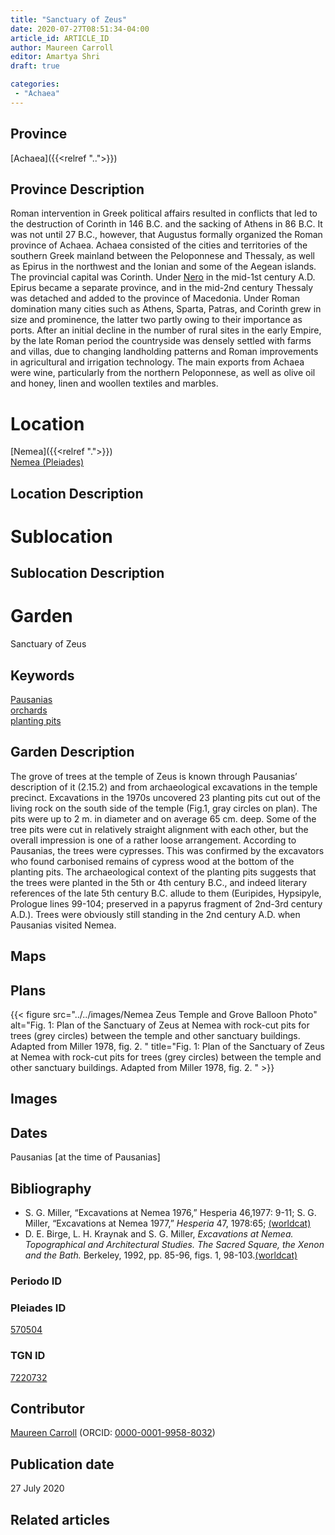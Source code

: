 ```yaml
---
title: "Sanctuary of Zeus"
date: 2020-07-27T08:51:34-04:00
article_id: ARTICLE_ID
author: Maureen Carroll
editor: Amartya Shri
draft: true

categories:
 - "Achaea"
---
```


## Province

[Achaea]({{<relref "..">}})

## Province Description

Roman intervention in Greek political affairs resulted in conflicts that led to the destruction of Corinth in 146 B.C. and the sacking of Athens in 86 B.C. It was not until 27 B.C., however, that Augustus formally organized the Roman province of Achaea. Achaea consisted of the cities and territories of the southern Greek mainland between the Peloponnese and Thessaly, as well as Epirus in the northwest and the Ionian and some of the Aegean islands.
The provincial capital was Corinth. Under [Nero](link) in the mid-1st century A.D. Epirus became a separate province, and in the mid-2nd century Thessaly was detached and added to the province of Macedonia. Under Roman domination many cities such as Athens, Sparta, Patras, and Corinth grew in size and prominence, the latter two partly owing to their importance as ports.  After an initial decline in the number of rural sites in the early Empire, by the late Roman period the countryside was densely settled with farms and villas, due to changing landholding patterns and Roman improvements in agricultural and irrigation technology. The main exports from Achaea were wine, particularly from the northern Peloponnese, as well as olive oil and honey, linen and woollen textiles and marbles.

# Location


[Nemea]({{<relref ".">}}) \
[Nemea (Pleiades)](https://pleiades.stoa.org/places/570504)


## Location Description

<!-- LEAVE THIS BLANK FOR NOW -->

# Sublocation

<!--
Regio IX

[AREA WITHIN LOCATION, LIKE “PALATINE HILL”](GEOREFERENCE LINK)
A sublocation is any area larger than an individual garden, but located within a location. I would always try to include a link to a controlled vocabulary here if possible. This ID may well be different from the Garden ID, e.g., Pompeii versus a Garden in one of the houses which has its own Pleiades ID.
-->

## Sublocation Description

<!-- DESCRIPTION -->

# Garden

Sanctuary of Zeus

## Keywords

[Pausanias](https://catalog.perseus.org/cite-collections/authors/urn:cite:perseus:author.1054.1) \
[orchards](http://vocab.getty.edu/page/aat/300008890) \
[planting pits](#)

## Garden Description

The grove of trees at the temple of Zeus is known through Pausanias’ description of it (2.15.2) and from archaeological excavations in the temple precinct.  Excavations in the 1970s uncovered 23 planting pits cut out of the living rock on the south side of the temple (Fig.1, gray circles on plan).  The pits were up to 2 m. in diameter and on average 65 cm. deep.  Some of the tree pits were cut in relatively straight alignment with each other, but the overall impression is one of a rather loose arrangement.  According to Pausanias, the trees were cypresses.  This was confirmed by the excavators who found carbonised remains of cypress wood at the bottom of the planting pits.  The archaeological context of the planting pits suggests that the trees were planted in the 5th or 4th century B.C., and indeed literary references of the late 5th century B.C. allude to them (Euripides, Hypsipyle, Prologue lines 99-104; preserved in a papyrus fragment of 2nd-3rd century A.D.).  Trees were obviously still standing in the 2nd century A.D. when Pausanias visited Nemea.

## Maps

<!--
OLD WAY (DO NOT USE)
![alt_text](../../images/image_name.ext)
*CAPTION*

NEW WAY ↓↓↓↓
{{< figure src="../../images/image_name.ext" alt="ALT_TEXT" title="CAPTION" >}}
-->

## Plans

{{< figure src="../../images/Nemea Zeus Temple and Grove Balloon Photo" alt="Fig. 1: Plan of the Sanctuary of Zeus at Nemea with rock-cut pits for trees (grey circles) between the temple and other sanctuary buildings. Adapted from Miller 1978, fig. 2.
" title="Fig. 1: Plan of the Sanctuary of Zeus at Nemea with rock-cut pits for trees (grey circles) between the temple and other sanctuary buildings. Adapted from Miller 1978, fig. 2.
" >}}

## Images

<!--
OLD WAY (DO NOT USE)
![alt_text](../../images/image_name.ext)
*CAPTION*

NEW WAY ↓↓↓↓
{{< figure src="../../images/image_name.ext" alt="ALT_TEXT" title="CAPTION" >}}
-->

## Dates

Pausanias [at the time of Pausanias]

## Bibliography

* S. G. Miller, “Excavations at Nemea 1976,” Hesperia 46,1977: 9-11; S. G. Miller, “Excavations at Nemea 1977,” *Hesperia* 47, 1978:65; [(worldcat)](http://www.worldcat.org/oclc/1006125699)
* D. E. Birge, L. H. Kraynak and S. G. Miller, *Excavations at Nemea. Topographical and Architectural Studies. The Sacred Square, the Xenon and the Bath.* Berkeley, 1992, pp. 85-96, figs. 1, 98-103.[(worldcat)](http://www.worldcat.org/oclc/929297744)

### Periodo ID

<!-- [PERIODO_ID](https://pleiades.stoa.org/places/PLEIADES_ID) -->

### Pleiades ID

[570504](https://pleiades.stoa.org/places/570504)

### TGN ID

[7220732](http://vocab.getty.edu/page/tgn/7220732)

## Contributor

[Maureen Carroll](link) (ORCID: [0000-0001-9958-8032](https://orcid.org/0000-0001-9958-8032))

## Publication date

27 July 2020

## Related articles

<!-- Links to other related articles. Leave blank for now -->
